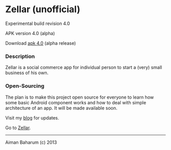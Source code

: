 # Zellar (unofficial)

Experimental build revision 4.0

APK version 4.0 (alpha)

Download [apk 4.0](https://github.com/aimanbaharum/zellar-web/blob/master/src/Zellar-alpha-4.0.apk) (alpha release)

### Description
Zellar is a social commerce app for individual person to start a (very) small business of his own.

### Open-Sourcing
The plan is to make this project open source for everyone to learn how some basic Android component works and how to deal with simple architecture of an app. It will be made available soon.

Visit my [blog](http://aimanbaharum.blogspot.com/) for updates.

Go to [Zellar](http://aimanbaharum.github.io/zellar-web).

---
Aiman Baharum (c) 2013